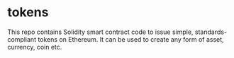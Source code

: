 # tokens
This repo contains Solidity smart contract code to issue simple, standards-compliant tokens on Ethereum. It can be used to create any form of asset, currency, coin etc.
